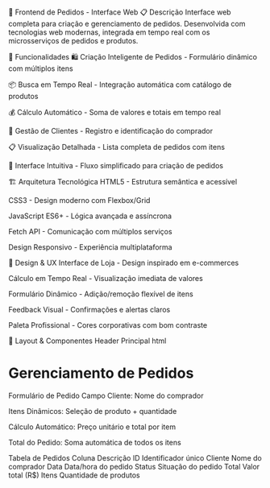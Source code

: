 🛒 Frontend de Pedidos - Interface Web
📋 Descrição
Interface web completa para criação e gerenciamento de pedidos. Desenvolvida com tecnologias web modernas, integrada em tempo real com os microsserviços de pedidos e produtos.

🎯 Funcionalidades
🛍️ Criação Inteligente de Pedidos - Formulário dinâmico com múltiplos itens

📦 Busca em Tempo Real - Integração automática com catálogo de produtos

💰 Cálculo Automático - Soma de valores e totais em tempo real

👥 Gestão de Clientes - Registro e identificação do comprador

📋 Visualização Detalhada - Lista completa de pedidos com itens

🎯 Interface Intuitiva - Fluxo simplificado para criação de pedidos

🏗️ Arquitetura Tecnológica
HTML5 - Estrutura semântica e acessível

CSS3 - Design moderno com Flexbox/Grid

JavaScript ES6+ - Lógica avançada e assíncrona

Fetch API - Comunicação com múltiplos serviços

Design Responsivo - Experiência multiplataforma

🎨 Design & UX
Interface de Loja - Design inspirado em e-commerces

Cálculo em Tempo Real - Visualização imediata de valores

Formulário Dinâmico - Adição/remoção flexível de itens

Feedback Visual - Confirmações e alertas claros

Paleta Profissional - Cores corporativas com bom contraste

📱 Layout & Componentes
Header Principal
html
<h1>Gerenciamento de Pedidos</h1>
Formulário de Pedido
Campo Cliente: Nome do comprador

Itens Dinâmicos: Seleção de produto + quantidade

Cálculo Automático: Preço unitário e total por item

Total do Pedido: Soma automática de todos os itens

Tabela de Pedidos
Coluna	Descrição
ID	Identificador único
Cliente	Nome do comprador
Data	Data/hora do pedido
Status	Situação do pedido
Total	Valor total (R$)
Itens	Quantidade de produtos
